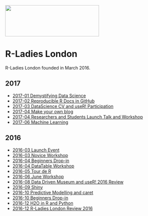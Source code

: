 <img src="https://github.com/rladies/starter-kit/blob/master/logo/R-LadiesGlobal_RBG_online_LogoWithText_Horizontal.png" data-canonical-src="https://github.com/rladies/starter-kit/blob/master/logo/R-LadiesGlobal_RBG_online_LogoWithText_Horizontal.png" width="300" height="100" />

# R-Ladies London

R-Ladies London founded in March 2016.

## 2017

- [2017-01 Demystifying Data Science](https://github.com/rladies/meetup-presentations_london/tree/master/2017-01_Demystifying_Data_Science)
- [2017-02 Reproducible R Docs in GitHub](http://stephlocke.info/Rtraining/reproducibledocs.html#/)
- [2017-03 DataScience CV and useR! Participation](https://github.com/rladies/meetup-presentations_london/tree/master/2017-03_DataScienceCV_and_useRParticipation)
- [2017-04 Make your own blog](https://github.com/rladies/meetup-presentations_london/tree/master/2017-04-26_Make_your_own_blog)
- [2017-04 Researchers and Students Launch Talk and Workshop](https://github.com/rladies/meetup-presentations_london/tree/master/2017-04_Researchers_and_Students_workshop)
- [2017-06 Machine Learning](https://github.com/BasiaFusinska/RMachineLearning)

## 2016

- [2016-03 Launch Event](https://github.com/rladies/meetup-presentations_london/tree/master/2016-03_Launch_Event)
- [2016-03 Novice Workshop](https://github.com/rladies/meetup-presentations_london/tree/master/2016-03_Novice_Workshop)
- [2016-04 Beginners Drop-in](https://github.com/rladies/meetup-presentations_london/tree/master/2016-04_Beginners_DropIn)
- [2016-04 DataTable Workshop](https://github.com/rladies/meetup-presentations_london/tree/master/2016-04_DataTable_Workshop)
- [2016-05 Tour de R](https://github.com/rladies/meetup-presentations_london/tree/master/2016-05_Tour_de_R)
- [2016-06 June Workshop](https://github.com/rladies/meetup-presentations_london/tree/master/2016-06_June_Workshop)
- [2016-08 Data Driven Museum and useR! 2016 Review](https://github.com/rladies/meetup-presentations_london/tree/master/2016-08_DataDrivenMuseum_and_useR2016Review)
- [2016-09 Shiny](https://github.com/rladies/meetup-presentations_london/tree/master/2016-09_Shiny)
- [2016-10 Predictive Modelling and caret](https://github.com/topepo/R-Ladies-London)
- [2016-10 Beginners Drop-in](https://github.com/rladies/meetup-presentations_london/tree/master/2016-10_Beginner_Dropin)
- [2016-12 H2O in R and Python](https://github.com/h2oai/h2o-meetups/tree/master/2016_12_01_London_RLadies_PyLadies_H2O_in_R_and_Python)
- [2016-12 R-Ladies London Review 2016](https://github.com/rladies/meetup-presentations_london/tree/master/2016-12_R-Ladies_London_Review_2016)

